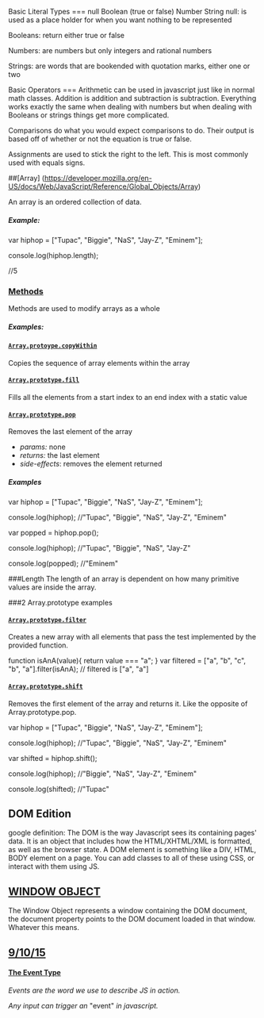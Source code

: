 Basic Literal Types ===
null
Boolean (true or false)
Number
String
null: is used as a place holder for when you want nothing to be represented

Booleans: return either true or false

Numbers: are numbers but only integers and rational numbers

Strings: are words that are bookended with quotation marks, either one or two

Basic Operators ===
Arithmetic can be used in javascript just like in normal math classes. Addition is addition and subtraction is subtraction. Everything works exactly the same when dealing with numbers but when dealing with Booleans or strings things get more complicated.

Comparisons do what you would expect comparisons to do. Their output is based off of whether or not the equation is true or false.

Assignments are used to stick the right to the left. This is most commonly used with equals signs.


##[Array] (https://developer.mozilla.org/en-US/docs/Web/JavaScript/Reference/Global_Objects/Array)

An array is an ordered collection of data.

##### Example:

var hiphop = ["Tupac", "Biggie", "NaS", "Jay-Z", "Eminem"];

console.log(hiphop.length);

//5

### [Methods](https://developer.mozilla.org/en-US/docs/Web/JavaScript/Reference/Global_Objects/Array#Methods_2)
Methods are used to modify arrays as a whole

##### Examples:

#### [`Array.protoype.copyWithin`](https://developer.mozilla.org/en-US/docs/Web/JavaScript/Reference/Global_Objects/Array/copyWithin)

Copies the sequence of array elements within the array

#### [`Array.prototype.fill`](https://developer.mozilla.org/en-US/docs/Web/JavaScript/Reference/Global_Objects/Array/fill)

Fills all the elements from a start index to an end index with a static value

#### [`Array.prototype.pop`](https://developer.mozilla.org/en-US/docs/Web/JavaScript/Reference/Global_Objects/Array/pop)

Removes the last element of the array

* _params:_ none
* _returns:_ the last element
* _side-effects_: removes the element returned

##### Examples

var hiphop = ["Tupac", "Biggie", "NaS", "Jay-Z", "Eminem"];

console.log(hiphop);   //"Tupac", "Biggie", "NaS", "Jay-Z", "Eminem"

var popped = hiphop.pop();

console.log(hiphop);   //"Tupac", "Biggie", "NaS", "Jay-Z"

console.log(popped);   //"Eminem"

###Length
The length of an array is dependent on how many primitive values are inside the array.

###2 Array.prototype examples

#### [`Array.prototype.filter`](https://developer.mozilla.org/en-US/docs/Web/JavaScript/Reference/Global_Objects/Array/filter)

Creates a new array with all elements that pass the test implemented by the provided function.

function isAnA(value){
  return value === "a";
}
var filtered = ["a", "b", "c", "b", "a"].filter(isAnA);
// filtered is ["a", "a"]

#### [`Array.prototype.shift`](https://developer.mozilla.org/en-US/docs/Web/JavaScript/Reference/Global_Objects/Array/shift)

Removes the first element of the array and returns it. Like the opposite of Array.prototype.pop.

var hiphop = ["Tupac", "Biggie", "NaS", "Jay-Z", "Eminem"];

console.log(hiphop);   //"Tupac", "Biggie", "NaS", "Jay-Z", "Eminem"

var shifted = hiphop.shift();

console.log(hiphop);   //"Biggie", "NaS", "Jay-Z", "Eminem"

console.log(shifted);   //"Tupac"
  
## DOM Edition
google definition: The DOM is the way Javascript sees its containing pages' data. It is an object that includes how the HTML/XHTML/XML is formatted, as well as the browser state. A DOM element is something like a DIV, HTML, BODY element on a page. You can add classes to all of these using CSS, or interact with them using JS.

## [WINDOW OBJECT](https://developer.mozilla.org/en-US/docs/Web/API/Window)
The Window Object represents a window containing the DOM document, the document property points to the DOM document loaded in that window. Whatever this means.












## [9/10/15](https://www.youtube.com/watch?v=xXlAmRM_4yY)

#### [The Event Type](https://developer.mozilla.org/en-US/docs/Web/API/Event)

_Events are the word we use to describe JS in action._

_Any input can trigger an_ "event" _in javascript._




